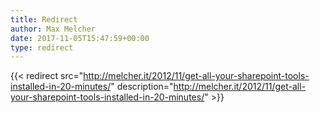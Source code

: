 ```yaml
---
title: Redirect
author: Max Melcher
date: 2017-11-05T15:47:59+00:00
type: redirect
---
```

{{< redirect src="http://melcher.it/2012/11/get-all-your-sharepoint-tools-installed-in-20-minutes/" description="http://melcher.it/2012/11/get-all-your-sharepoint-tools-installed-in-20-minutes/" >}}
